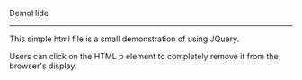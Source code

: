 DemoHide
***************************************************************
This simple html file is a small demonstration of using JQuery.

Users can click on the HTML p element to completely remove it from the browser's display.


